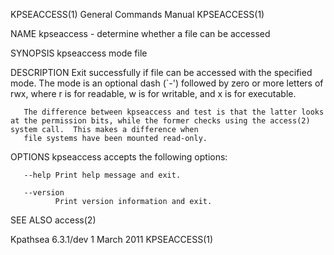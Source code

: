 KPSEACCESS(1)                                                                    General Commands Manual                                                                    KPSEACCESS(1)

NAME
       kpseaccess - determine whether a file can be accessed

SYNOPSIS
       kpseaccess mode file

DESCRIPTION
       Exit  successfully if file can be accessed with the specified mode.  The mode is an optional dash (`-') followed by zero or more letters of rwx, where r is for readable, w is for
       writable, and x is for executable.

       The difference between kpseaccess and test is that the latter looks at the permission bits, while the former checks using the access(2) system call.  This makes a difference when
       file systems have been mounted read-only.

OPTIONS
       kpseaccess accepts the following options:

       --help Print help message and exit.

       --version
              Print version information and exit.

SEE ALSO
       access(2)

Kpathsea 6.3.1/dev                                                                     1 March 2011                                                                         KPSEACCESS(1)
